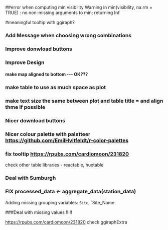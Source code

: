 

##error when computing min visibility
Warning in min(visibility, na.rm = TRUE) :
  no non-missing arguments to min; returning Inf

#meaningful tooltip with ggiraph?

### Add Message when choosing wrong combinations
### Improve donwload buttons
### Improve Design
#### make map aligned to bottom --- OK???
### make table to use as much space as plot
### make text size the same between plot and table title = and align thme if possible
### Nicer download buttons
### Nicer colour palette with paletteer https://github.com/EmilHvitfeldt/r-color-palettes
### fix tooltip https://rpubs.com/cardiomoon/231820

check other table libraries - reactable, huxtable

### Deal with Sumburgh

### FIX processed_data <- aggregate_data(station_data)
Adding missing grouping variables: `Site`, `Site_Name


###Deal with missing values !!!!!

https://rpubs.com/cardiomoon/231820
check ggiraphExtra